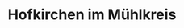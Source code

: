 ---
title: Hofkirchen im Mühlkreis
url: /hofkirchen-im-muehlkreis/
latitude: 48.485
longitude: 13.807
---